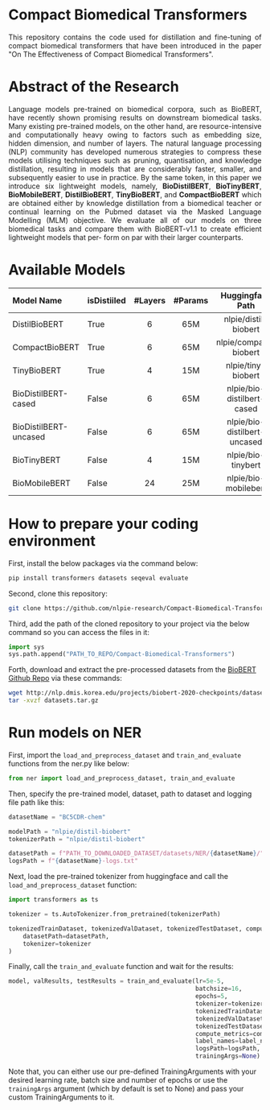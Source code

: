 # Compact Biomedical Transformers
<p align="justify"> This repository contains the code used for distillation and fine-tuning of compact biomedical transformers that have been introduced in the paper "On The Effectiveness of Compact Biomedical Transformers". </p>

# Abstract of the Research
<p align="justify"> Language models pre-trained on biomedical corpora, such as BioBERT, have recently shown promising results on downstream biomedical tasks. Many existing pre-trained models, on the other hand, are resource-intensive and computationally heavy owing to factors such as embedding size, hidden dimension, and number of layers. The natural language processing (NLP) community has developed numerous strategies to compress these models utilising techniques such as pruning, quantisation, and knowledge distillation, resulting in models that are considerably faster, smaller, and subsequently easier to use in practice. By the same token, in this paper we introduce six lightweight models, namely, <strong>BioDistilBERT</strong>, <strong>BioTinyBERT</strong>, <strong>BioMobileBERT</strong>, <strong>DistilBioBERT</strong>, <strong>TinyBioBERT</strong>, and <strong>CompactBioBERT</strong> which are obtained either by knowledge distillation from a biomedical teacher or continual learning on the Pubmed dataset via the Masked Language Modelling (MLM) objective. We evaluate all of our models on three biomedical tasks and compare them with BioBERT-v1.1 to create efficient lightweight models that per- form on par with their larger counterparts. </p>

# Available Models
| Model Name  | isDistiiled | #Layers  | #Params | Huggingface Path | Link |
| :------------ |:------------ | :------------: | :------------: | :------------: | :-----:|
| DistilBioBERT         | True  | 6  | 65M |  nlpie/distil-biobert         | [here](https://huggingface.co/nlpie/distil-biobert)         |
| CompactBioBERT        | True  | 6  | 65M |  nlpie/compact-biobert        | [here](https://huggingface.co/nlpie/compact-biobert)        |
| TinyBioBERT           | True  | 4  | 15M |  nlpie/tiny-biobert           | [here](https://huggingface.co/nlpie/tiny-biobert)           |
| BioDistilBERT-cased   | False | 6  | 65M |  nlpie/bio-distilbert-cased   | [here](https://huggingface.co/nlpie/bio-distilbert-cased)   |
| BioDistilBERT-uncased | False | 6  | 65M |  nlpie/bio-distilbert-uncased | [here](https://huggingface.co/nlpie/bio-distilbert-uncased) |
| BioTinyBERT           | False | 4  | 15M |  nlpie/bio-tinybert           | [here](https://huggingface.co/nlpie/bio-tinybert)           |
| BioMobileBERT         | False | 24 | 25M |  nlpie/bio-mobilebert         | [here](https://huggingface.co/nlpie/bio-mobilebert)         |

# How to prepare your coding environment

First, install the below packages via the command below:

```bash
pip install transformers datasets seqeval evaluate
```

Second, clone this repository:

```bash
git clone https://github.com/nlpie-research/Compact-Biomedical-Transformers.git
```

Third, add the path of the cloned repository to your project via the below command so you can access the files in it:

```python
import sys
sys.path.append("PATH_TO_REPO/Compact-Biomedical-Transformers")
```

Forth, download and extract the pre-processed datasets from the [BioBERT Github Repo](https://github.com/dmis-lab/biobert) via these commands:

```bash
wget http://nlp.dmis.korea.edu/projects/biobert-2020-checkpoints/datasets.tar.gz
tar -xvzf datasets.tar.gz
```

# Run models on NER

First, import the `load_and_preprocess_dataset` and `train_and_evaluate` functions from the ner.py like below:

```python
from ner import load_and_preprocess_dataset, train_and_evaluate
```

Then, specify the pre-trained model, dataset, path to dataset and logging file path like this:
```python
datasetName = "BC5CDR-chem"

modelPath = "nlpie/distil-biobert"
tokenizerPath = "nlpie/distil-biobert"

datasetPath = f"PATH_TO_DOWNLOADED_DATASET/datasets/NER/{datasetName}/"
logsPath = f"{datasetName}-logs.txt"
```
Next, load the pre-trained tokenizer from huggingface and call the `load_and_preprocess_dataset` function:
```python
import transformers as ts

tokenizer = ts.AutoTokenizer.from_pretrained(tokenizerPath)

tokenizedTrainDataset, tokenizedValDataset, tokenizedTestDataset, compute_metrics, label_names = load_and_preprocess_dataset(
    datasetPath=datasetPath,
    tokenizer=tokenizer
)
```
Finally, call the `train_and_evaluate` function and wait for the results:
```python
model, valResults, testResults = train_and_evaluate(lr=5e-5,
                                                    batchsize=16,
                                                    epochs=5,
                                                    tokenizer=tokenizer,
                                                    tokenizedTrainDataset=tokenizedTrainDataset,
                                                    tokenizedValDataset=tokenizedValDataset,
                                                    tokenizedTestDataset=tokenizedTestDataset,
                                                    compute_metrics=compute_metrics,
                                                    label_names=label_names,
                                                    logsPath=logsPath,
                                                    trainingArgs=None)
```

Note that, you can either use our pre-defined TrainingArguments with your desired learning rate, batch size and number of epochs or use the `trainingArgs` argument (which by default is set to None) and pass your custom TrainingArguments to it.

